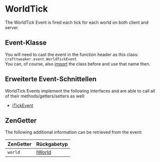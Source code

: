 # WorldTick

The WorldTick Event is fired each tick for each world on both client and server.

## Event-Klasse
You will need to cast the event in the function header as this class:  
`crafttweaker.event.WorldTickEvent`  
You can, of course, also [import](/AdvancedFunctions/Import/) the class before and use that name then.

## Erweiterte Event-Schnittellen
WorldTick Events implement the following interfaces and are able to call all of their methods/getters/setters as well:

- [ITickEvent](/Vanilla/Events/Events/ITickEvent/)

## ZenGetter
The following additional information can be retrieved from the event:

| ZenGetter | Rückgabetyp                      |
| --------- | -------------------------------- |
| `world`   | [IWorld](/Vanilla/World/IWorld/) |

